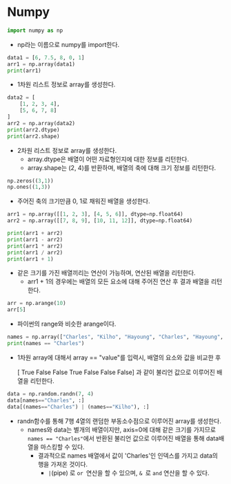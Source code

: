 # Numpy

```python
import numpy as np
```

- np라는 이름으로 numpy를 import한다.



```python
data1 = [6, 7.5, 8, 0, 1]
arr1 = np.array(data1)
print(arr1)
```

- 1차원 리스트 정보로 array를 생성한다.



```python
data2 = [
    [1, 2, 3, 4], 
    [5, 6, 7, 8]
]
arr2 = np.array(data2)
print(arr2.dtype)
print(arr2.shape)
```

- 2차원 리스트 정보로 array를 생성한다.
  - array.dtype은 배열이 어떤 자료형인지에 대한 정보를 리턴한다.
  - array.shape는 (2, 4)를 반환하며, 배열의 축에 대해 크기 정보를 리턴한다.



```python
np.zeros((3,1))
np.ones((1,3))
```

- 주어진 축의 크기만큼 0, 1로 채워진 배열을 생성한다.



```python
arr1 = np.array([[1, 2, 3], [4, 5, 6]], dtype=np.float64)
arr2 = np.array([[7, 8, 9], [10, 11, 12]], dtype=np.float64)

print(arr1 + arr2)
print(arr1 - arr2)
print(arr1 * arr2)
print(arr1 / arr2)
print(arr1 + 1)
```

- 같은 크기를 가진 배열끼리는 연산이 가능하며, 연산된 배열을 리턴한다.
  - arr1 + 1의 경우에는 배열의 모든 요소에 대해 주어진 연산 후 결과 배열을 리턴한다.



```python
arr = np.arange(10)
arr[5]
```

- 파이썬의 range와 비슷한 arange이다. 



```python
names = np.array(["Charles", "Kilho", "Hayoung", "Charles", "Hayoung", "Kilho", "Kilho"])
print(names == "Charles")
```

- 1차원 array에 대해서 array == "value"를 입력시, 배열의 요소와 값을 비교한 후

  [ True False False  True False False False] 과 같이 불리언 값으로 이루어진 배열을 리턴한다.



```python
data = np.random.randn(7, 4)
data[names=="Charles", :]
data[(names=="Charles") | (names=="Kilho"), :]
```

- randn함수를 통해 7행 4열의 랜덤한 부동소수점으로 이루어진 array를 생성한다.
  - names와 data는 별개의 배열이지만, axis=0에 대해 같은 크기를 가지므로 `names == "Charles"`에서 반환된 불리언 값으로 이루어진 배열을 통해 data배열을 마스킹할 수 있다.
    - 결과적으로 names 배열에서 값이 'Charles'인 인덱스를 가지고 data의 행을 가져온 것이다.
      - `|`(pipe) 로 `or `연산을 할 수 있으며, `& `로 `and` 연산을 할 수 있다.





